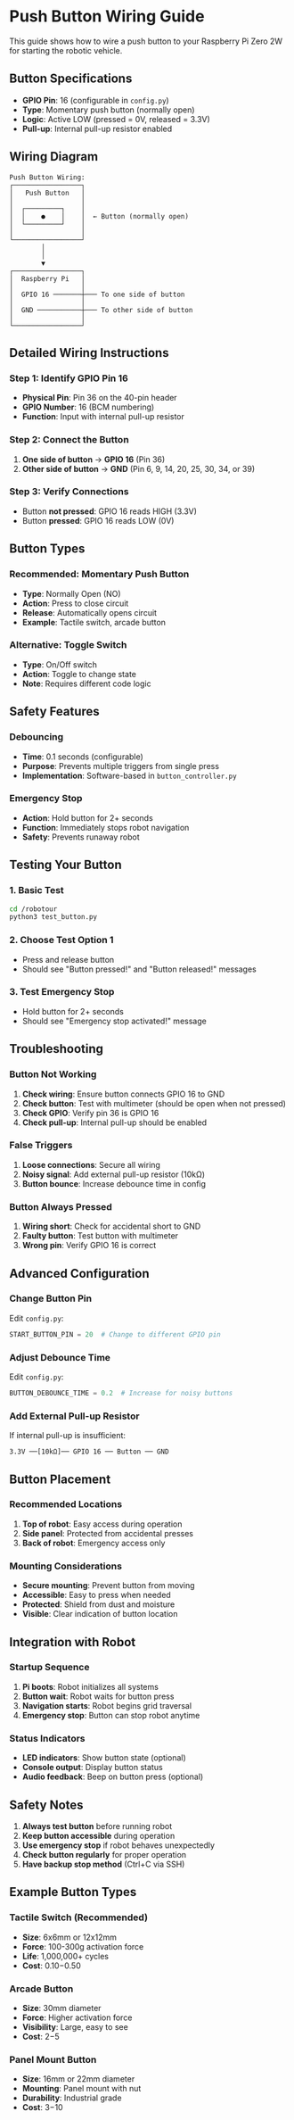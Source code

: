 # Push Button Wiring Guide

This guide shows how to wire a push button to your Raspberry Pi Zero 2W for starting the robotic vehicle.

## Button Specifications

- **GPIO Pin**: 16 (configurable in `config.py`)
- **Type**: Momentary push button (normally open)
- **Logic**: Active LOW (pressed = 0V, released = 3.3V)
- **Pull-up**: Internal pull-up resistor enabled

## Wiring Diagram

```
Push Button Wiring:
┌─────────────────┐
│   Push Button   │
│                 │
│  ┌─────────┐    │
│  │    ●    │    │  ← Button (normally open)
│  └─────────┘    │
│                 │
└─────────────────┘
        │
        │
        ▼
┌─────────────────┐
│  Raspberry Pi   │
│                 │
│  GPIO 16 ───────┼─── To one side of button
│                 │
│  GND ───────────┼─── To other side of button
│                 │
└─────────────────┘
```

## Detailed Wiring Instructions

### Step 1: Identify GPIO Pin 16
- **Physical Pin**: Pin 36 on the 40-pin header
- **GPIO Number**: 16 (BCM numbering)
- **Function**: Input with internal pull-up resistor

### Step 2: Connect the Button
1. **One side of button** → **GPIO 16** (Pin 36)
2. **Other side of button** → **GND** (Pin 6, 9, 14, 20, 25, 30, 34, or 39)

### Step 3: Verify Connections
- Button **not pressed**: GPIO 16 reads HIGH (3.3V)
- Button **pressed**: GPIO 16 reads LOW (0V)

## Button Types

### Recommended: Momentary Push Button
- **Type**: Normally Open (NO)
- **Action**: Press to close circuit
- **Release**: Automatically opens circuit
- **Example**: Tactile switch, arcade button

### Alternative: Toggle Switch
- **Type**: On/Off switch
- **Action**: Toggle to change state
- **Note**: Requires different code logic

## Safety Features

### Debouncing
- **Time**: 0.1 seconds (configurable)
- **Purpose**: Prevents multiple triggers from single press
- **Implementation**: Software-based in `button_controller.py`

### Emergency Stop
- **Action**: Hold button for 2+ seconds
- **Function**: Immediately stops robot navigation
- **Safety**: Prevents runaway robot

## Testing Your Button

### 1. Basic Test
```bash
cd /robotour
python3 test_button.py
```

### 2. Choose Test Option 1
- Press and release button
- Should see "Button pressed!" and "Button released!" messages

### 3. Test Emergency Stop
- Hold button for 2+ seconds
- Should see "Emergency stop activated!" message

## Troubleshooting

### Button Not Working
1. **Check wiring**: Ensure button connects GPIO 16 to GND
2. **Check button**: Test with multimeter (should be open when not pressed)
3. **Check GPIO**: Verify pin 36 is GPIO 16
4. **Check pull-up**: Internal pull-up should be enabled

### False Triggers
1. **Loose connections**: Secure all wiring
2. **Noisy signal**: Add external pull-up resistor (10kΩ)
3. **Button bounce**: Increase debounce time in config

### Button Always Pressed
1. **Wiring short**: Check for accidental short to GND
2. **Faulty button**: Test button with multimeter
3. **Wrong pin**: Verify GPIO 16 is correct

## Advanced Configuration

### Change Button Pin
Edit `config.py`:
```python
START_BUTTON_PIN = 20  # Change to different GPIO pin
```

### Adjust Debounce Time
Edit `config.py`:
```python
BUTTON_DEBOUNCE_TIME = 0.2  # Increase for noisy buttons
```

### Add External Pull-up Resistor
If internal pull-up is insufficient:
```
3.3V ──[10kΩ]── GPIO 16 ── Button ── GND
```

## Button Placement

### Recommended Locations
1. **Top of robot**: Easy access during operation
2. **Side panel**: Protected from accidental presses
3. **Back of robot**: Emergency access only

### Mounting Considerations
- **Secure mounting**: Prevent button from moving
- **Accessible**: Easy to press when needed
- **Protected**: Shield from dust and moisture
- **Visible**: Clear indication of button location

## Integration with Robot

### Startup Sequence
1. **Pi boots**: Robot initializes all systems
2. **Button wait**: Robot waits for button press
3. **Navigation starts**: Robot begins grid traversal
4. **Emergency stop**: Button can stop robot anytime

### Status Indicators
- **LED indicators**: Show button state (optional)
- **Console output**: Display button status
- **Audio feedback**: Beep on button press (optional)

## Safety Notes

1. **Always test button** before running robot
2. **Keep button accessible** during operation
3. **Use emergency stop** if robot behaves unexpectedly
4. **Check button regularly** for proper operation
5. **Have backup stop method** (Ctrl+C via SSH)

## Example Button Types

### Tactile Switch (Recommended)
- **Size**: 6x6mm or 12x12mm
- **Force**: 100-300g activation force
- **Life**: 1,000,000+ cycles
- **Cost**: $0.10-$0.50

### Arcade Button
- **Size**: 30mm diameter
- **Force**: Higher activation force
- **Visibility**: Large, easy to see
- **Cost**: $2-$5

### Panel Mount Button
- **Size**: 16mm or 22mm diameter
- **Mounting**: Panel mount with nut
- **Durability**: Industrial grade
- **Cost**: $3-$10
